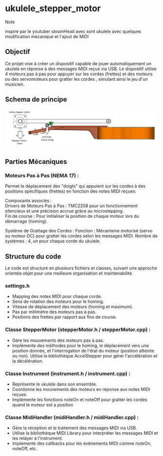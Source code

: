 # ukulele_stepper_motor
> [!NOTE]
> inspiré par le youtuber steamHead avec sont ukulele avec quelques modification mecanique et l'ajout de MIDI

## Objectif 

Ce projet vise à créer un dispositif capable de jouer automatiquement un ukulele en réponse à des messages MIDI reçus via USB. 
Le dispositif utilise 4 moteurs pas à pas pour appuyer sur les cordes (frettes) et des moteurs ou des servomoteurs pour gratter les cordes , simulant ainsi le jeu d'un musicien.

## Schema de principe 
![Schema princiê](https://raw.githubusercontent.com/glloq/ukulele_stepper_motor/main/img/schemas%20principe%20base.png?raw=true)

## Parties Mécaniques 

  ### Moteurs Pas à Pas (NEMA 17) :
  Permet le déplacement des "doigts" qui appuient sur les cordes à des positions spécifiques (frettes) en fonction des notes MIDI reçues.
     
  Composants associés :  
    Drivers de Moteurs Pas à Pas : TMC2208 pour un fonctionnement silencieux et une précision accrue grâce au microstepping.  
    Fin de course : Pour initialiser la position de chaque moteur lors du démarrage (homing).

  Système de Grattage des Cordes :
    Fonction : Mécanisme motorisé (servo ou moteur DC) pour gratter les cordes selon les messages MIDI.
    Nombre de systèmes : 4, un pour chaque corde du ukulele.

## Structure du code
Le code est structuré en plusieurs fichiers et classes, suivant une approche orientée objet pour une meilleure organisation et maintenabilité.

  ### settings.h 
- Mapping des notes MIDI pour chaque corde.
- Sens de rotation des moteurs pour le homing.
- Vitesse de déplacement des moteurs (homing et maximum).
- Pas par millimètre des moteurs pas à pas.
- Positions des frettes par rapport aux fins de course.

 ### Classe StepperMotor (stepperMotor.h / stepperMotor.cpp) :
- Gère les mouvements des moteurs pas à pas.
- Implémente des méthodes pour le homing, le déplacement vers une position donnée, et l'interrogation de l'état du moteur (position atteinte ou non).
Utilise la bibliothèque AccelStepper pour gérer l'accélération et la décélération.

### Classe Instrument (instrument.h / instrument.cpp) :
- Représente le ukulele dans son ensemble.
- Coordonne les mouvements des moteurs en réponse aux notes MIDI reçues.
- Implémente les fonctions noteOn et noteOff pour gratter les cordes quand le moteur est a position

### Classe MidiHandler (midiHandler.h / midiHandler.cpp) :
- Gère la réception et le traitement des messages MIDI via USB.
- Utilise la bibliothèque MIDI Library pour interpréter les messages MIDI et les relayer à l'instrument.
- Implemente des callbacks pour les événements MIDI comme noteOn, noteOff, etc.
